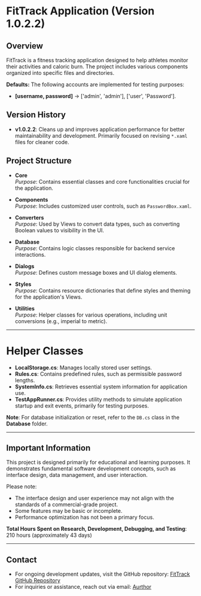 # FitTrack Application (Version 1.0.2.2)

## Overview

FitTrack is a fitness tracking application designed to help athletes monitor their activities and caloric burn. The project includes various components organized into specific files and directories.

**Defaults:** The following accounts are implemented for testing purposes:  
- **[username, password]** -> ['admin', 'admin'], ['user', 'Password'].

## Version History

- **v1.0.2.2**: Cleans up and improves application performance for better maintainability and development. Primarily focused on revising `*.xaml` files for cleaner code.

## Project Structure

- **Core**  
  _Purpose_: Contains essential classes and core functionalities crucial for the application.
  
- **Components**  
  _Purpose_: Includes customized user controls, such as `PasswordBox.xaml`.
  
- **Converters**  
  _Purpose_: Used by Views to convert data types, such as converting Boolean values to visibility in the UI.

- **Database**  
  _Purpose_: Contains logic classes responsible for backend service interactions.

- **Dialogs**  
  _Purpose_: Defines custom message boxes and UI dialog elements.

- **Styles**  
  _Purpose_: Contains resource dictionaries that define styles and theming for the application's Views.

- **Utilities**  
  _Purpose_: Helper classes for various operations, including unit conversions (e.g., imperial to metric).

---

# Helper Classes

- **LocalStorage.cs**: Manages locally stored user settings.
- **Rules.cs**: Contains predefined rules, such as permissible password lengths.
- **SystemInfo.cs**: Retrieves essential system information for application use.
- **TestAppRunner.cs**: Provides utility methods to simulate application startup and exit events, primarily for testing purposes.

**Note**: For database initialization or reset, refer to the `DB.cs` class in the **Database** folder.

---

## Important Information

This project is designed primarily for educational and learning purposes. It demonstrates fundamental software development concepts, such as interface design, data management, and user interaction. 

Please note:
- The interface design and user experience may not align with the standards of a commercial-grade project.
- Some features may be basic or incomplete.
- Performance optimization has not been a primary focus.

**Total Hours Spent on Research, Development, Debugging, and Testing**: 210 hours (approximately 43 days)

---

## Contact

- For ongoing development updates, visit the GitHub repository: [FitTrack GitHub Repository](https://github.com/Neon2905/FitTrack.git)
- For inquiries or assistance, reach out via email: [Aurthor](mailto:tpshine1234@gmail.com)